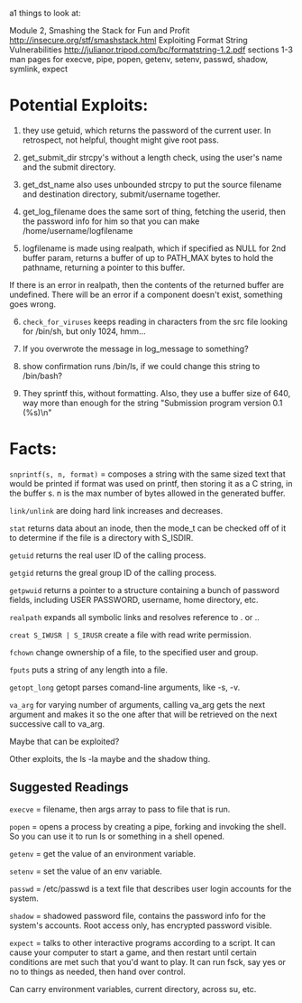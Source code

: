 a1 things to look at:

Module 2,
Smashing the Stack for Fun and Profit http://insecure.org/stf/smashstack.html
Exploiting Format String Vulnerabilities http://julianor.tripod.com/bc/formatstring-1.2.pdf sections 1-3
man pages for execve, pipe, popen, getenv, setenv, passwd, shadow, symlink, expect

# Potential Exploits:

1) they use getuid, which returns the password of the current user. In retrospect, not helpful, thought might give root pass.

2) get_submit_dir strcpy's without a length check, using the user's name and the submit directory.

3) get_dst_name also uses unbounded strcpy to put the source filename and destination directory, submit/username together.

4) get_log_filename does the same sort of thing, fetching the userid, then the password info for him so that you can make /home/username/logfilename

5) logfilename is made using realpath, which if specified as NULL for 2nd buffer param, returns a buffer of up to PATH_MAX bytes to hold the pathname, returning a pointer to this buffer.

If there is an error in realpath, then the contents of the returned buffer are undefined. There will be an error if a component doesn't exist, something goes wrong.

6) `check_for_viruses` keeps reading in characters from the src file looking for /bin/sh, but only 1024, hmm...

7) If you overwrote the message in log_message to something?

8) show confirmation runs /bin/ls, if we could change this string to /bin/bash?

9) They sprintf this, without formatting. Also, they use a buffer size of 640, way more than enough for the string "Submission program version 0.1 (%s)\n"

# Facts:

`snprintf(s, n, format)` = composes a string with the same sized text that would be printed if format was used on printf, then storing it as a C string,
in the buffer s. n is the max number of bytes allowed in the generated buffer.

`link/unlink` are doing hard link increases and decreases.

`stat` returns data about an inode, then the mode_t can be checked off of it to determine if the file is a directory with S_ISDIR.

`getuid` returns the real user ID of the calling process.

`getgid` returns the greal group ID of the calling process.

`getpwuid` returns a pointer to a structure containing a bunch of password fields, including USER PASSWORD, username, home directory, etc.

`realpath` expands all symbolic links and resolves reference to . or ..

`creat S_IWUSR | S_IRUSR` create a file with read write permission.

`fchown` change ownership of a file, to the specified user and group.

`fputs` puts a string of any length into a file.

`getopt_long` getopt parses comand-line arguments, like -s, -v.

`va_arg` for varying number of arguments, calling va_arg gets the next argument and makes it so the one after that will be retrieved on the next successive call to va_arg.

Maybe that can be exploited?

Other exploits, the ls -la maybe and the shadow thing.

## Suggested Readings

`execve` = filename, then args array to pass to file that is run.

`popen` = opens a process by creating a pipe, forking and invoking the shell. So you can use it to run ls or something in a shell opened.

`getenv` = get the value of an environment variable.

`setenv` = set the value of an env variable.

`passwd` = /etc/passwd is a text file that describes user login accounts for the system.

`shadow` = shadowed password file, contains the password info for the system's accounts. Root access only, has encrypted password visible.

`expect` = talks to other interactive programs according to a script. It can cause your computer to start a game, and then restart until certain conditions are met such that you'd want to play. It can run fsck, say yes or no to things as needed, then hand over control.

Can carry environment variables, current directory, across su, etc.
